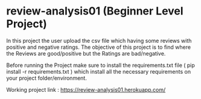 # review-analysis01 (Beginner Level Project)

In this project the user upload the csv file which having some reviews with positive and negative ratings.
The objective of this project is to find where the Reviews are good/positive but the Ratings are bad/negative.

Before running the Project make sure to install the requirements.txt file ( pip install -r requirements.txt )
which install all the necessary requirements on your project folder/environment.

Working project link : https://review-analysis01.herokuapp.com/
 
